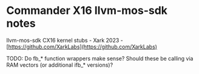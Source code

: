 # Commander X16 llvm-mos-sdk notes

llvm-mos-sdk CX16 kernel stubs - Xark 2023 - [https://github.com/XarkLabs](https://github.com/XarkLabs)

TODO: Do fb_* function wrappers make sense?  Should these be calling via RAM vectors (or additional ifb_* versions)?
